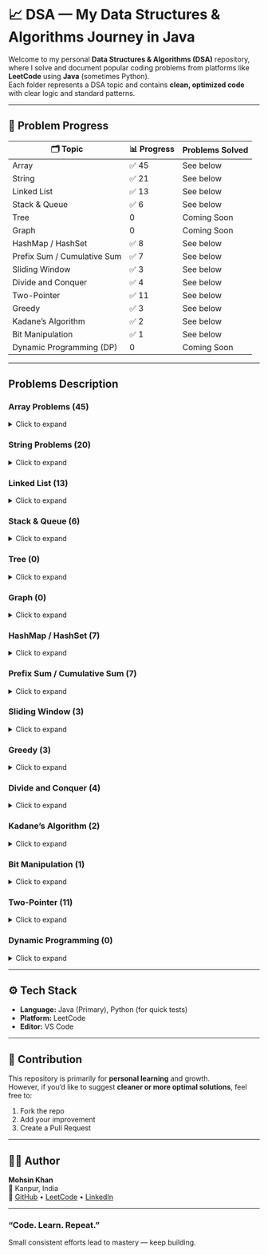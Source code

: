 # 📈 DSA — My Data Structures & Algorithms Journey in Java  

Welcome to my personal **Data Structures & Algorithms (DSA)** repository, where I solve and document popular coding problems from platforms like **LeetCode** using **Java** (sometimes Python).  
Each folder represents a DSA topic and contains **clean, optimized code** with clear logic and standard patterns.  



---
## 🧩 Problem Progress

| 🗂️ Topic | 📊 Progress | Problems Solved |
|-----------|------------|----------------|
| Array | ✅ 45 | See below |
| String | ✅ 21 | See below |
| Linked List | ✅ 13 | See below |
| Stack & Queue |  ✅ 6| See below |
| Tree |  0 | Coming Soon |
| Graph |  0 | Coming Soon |
| HashMap / HashSet | ✅ 8 | See below |
| Prefix Sum / Cumulative Sum | ✅ 7 | See below |
| Sliding Window | ✅ 3 | See below |
| Divide and Conquer | ✅ 4 | See below |
| Two-Pointer | ✅ 11 | See below |
| Greedy | ✅ 3 | See below |
| Kadane’s Algorithm | ✅ 2 | See below |
| Bit Manipulation | ✅ 1 | See below |
| Dynamic Programming (DP) |  0 | Coming Soon |




---

##  Problems Description

### **Array Problems (45)**
<details>
<summary>Click to expand</summary>

1. Two Sum  
2. Two Sum II  
3. Remove Duplicates  
4. Remove Element  
5. Squares of a Sorted Array  
6. Container With Most Water  
7. Find Duplicate  
8. Find Peak Element  
9. Search Insert Position  
10. Maximum Subarray  
11. Maximum Product Subarray  
12. Binary Search  
13. Find First and Last Position  
14. Search in Rotated Array  
15. Kth Largest Element  
16. Find Pivot Index  
17. Product of Array Except Self  
18. Find Middle Index  
19. Find Highest Altitude  
20. Range Sum Query  
21. Contains Duplicate  
22. Majority Element  
23. Unique Number of Occurrences  
24. Best Time to Buy and Sell Stock  
25. Best Time to Buy and Sell Stock II  
26. Check if Array is Sorted and Rotated  
27. Concatenation of Array  
28. Intersection of Two Arrays  
29. Intersection of Two Arrays II  
30. Longest Consecutive Sequence  
31. Max 69 Number  
32. Maximum Average Subarray  
33. Minimum Size Subarray Sum  
34. Missing Number  
35. Palindrome Number  
36. Running Sum  
37. Single Number  
38. Subarray Sum Equals K  
39. Find Duplicate Number in an Array  
40. Rotate Array  
41. Move Zeros  
42. Maximum Product of Three Numbers  
43. Trapping Rain Water  

</details>


### **String Problems (20)**
<details>
<summary>Click to expand</summary>

1. Reverse String  
2. Reverse String II  
3. Reverse Only Letters  
4. Reverse Vowels  
5. Roman to Integer  
6. Valid Parentheses  
7. Valid Palindrome  
8. Valid Anagram  
9. Find the Index of the First Occurrence in a String  
10. Is Subsequence  
11. Check If Two String Arrays are Equivalent  
12. Longest Substring Without Repeating Characters  
13. Longest Common Prefix  
14. First Unique Character in a String  
15. Find the Difference  
16. To Lower Case  
17. FizzBuzz  
18. Find Words Containing Character  
19. Rotate String
20. Group Anagrams

</details>

### **Linked List (13)**
<details>
<summary>Click to expand</summary>
  
1a. reverse a Linked list Iterative appraoch
1b. reverse a Linked list Recursive appraoch
2. middle of the linkedlist
3a. merge two sorted linkedlist Recursive approach
3b. merge two sorted linkedlist Iterative approach
4. Delete a node from a LL
5. Intersection of Two Linked Lists
6. Delete middle  node of a linkedlist
7. Remove duplicate from a sorted list
8. Remove Nth Node From End of List
9. Linked list Cycle
10. palindromic Linked list
11. Add Two Numbers
12. Remove Duplicates from sorted list II
13. Flatten a Multilevel Doubly Linked List


   
</details>


### **Stack & Queue (6)**
<details>
<summary>Click to expand</summary>
1. Clear Digits
2. Longest Valid Parentheses
3. Valid Paranthesis
4. Remove Duplicate Letters
5. Implement Queue using Stacks
6. Implement Stack using Queues
</details>


### **Tree (0)**
<details>
<summary>Click to expand</summary>
Coming Soon  
</details>



### **Graph (0)**
<details>
<summary>Click to expand</summary>
Coming Soon  
</details>



### **HashMap / HashSet (7)**
<details>
<summary>Click to expand</summary>

1. Contains Duplicate  
2. Majority Element  
3. Unique Number of Occurrences  
4. Longest Consecutive Sequence  
5. Intersection of Two Arrays  
6. Intersection of Two Arrays II  
7. Find Duplicate
8. Group anagrams

</details>


### **Prefix Sum / Cumulative Sum (7)**
<details>
<summary>Click to expand</summary>

1. Running Sum  
2. Find Pivot Index  
3. Product of Array Except Self  
4. Find Middle Index  
5. Find Highest Altitude  
6. Range Sum Query  

</details>


### **Sliding Window (3)**
<details>
<summary>Click to expand</summary>

1. Minimum Size Subarray Sum  
2. Maximum Average Subarray  
3. Longest Substring Without Repeating Characters  

</details>


### **Greedy (3)**
<details>
<summary>Click to expand</summary>

1. Maximum 69 Number  
2. Best Time to Buy and Sell Stock  
3. Best Time to Buy and Sell Stock II  

</details>



### **Divide and Conquer (4)**
<details>
<summary>Click to expand</summary>

1. Binary Search  
2. Find First and Last Position  
3. Search in Rotated Array  
4. Kth Largest Element  

</details>



### **Kadane’s Algorithm (2)**
<details>
<summary>Click to expand</summary>

1. Maximum Subarray  
2. Maximum Product Subarray  

</details>



### **Bit Manipulation (1)**
<details>
<summary>Click to expand</summary>

1. Single Number  

</details>



### **Two-Pointer (11)**
<details>
<summary>Click to expand</summary>

1. Container With Most Water  
2. Find Peak Element  
3. Find Duplicate Number  
4. Move Zeros  
5. Remove Element  
6. Remove Duplicate  
7. Search Insert Position  
8. Squares of Sorted Array  
9. Two Sum II  
10. Valid Palindrome  
11. Trapping Rain Water
12. middle of the linked list

</details>



### **Dynamic Programming (0)**
<details>
<summary>Click to expand</summary>
Coming Soon  
</details>





---

## ⚙️ Tech Stack

- **Language:** Java (Primary), Python (for quick tests)   
- **Platform:** LeetCode  
- **Editor:** VS Code  

---

## 💬 Contribution

This repository is primarily for **personal learning** and growth.  
However, if you’d like to suggest **cleaner or more optimal solutions**, feel free to:  
1. Fork the repo  
2. Add your improvement  
3. Create a Pull Request  

---

## 👨‍💻 Author

**Mohsin Khan**  
📍 Kanpur, India  
🔗 [GitHub](https://github.com/mohsinkhan85090) • [LeetCode](https://leetcode.com/u/mohsin85090) • [LinkedIn](https://linkedin.com/in/mohsin-khan-aiml)

---

### “Code. Learn. Repeat.”  
Small consistent efforts lead to mastery — keep building.  
